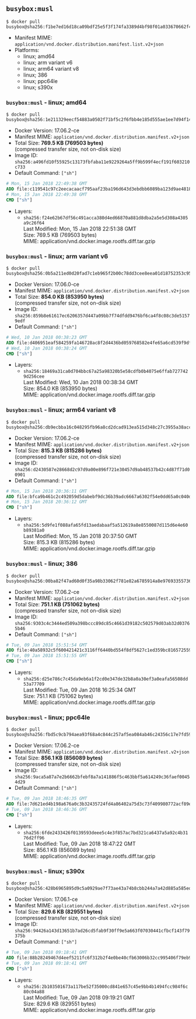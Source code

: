 ## `busybox:musl`

```console
$ docker pull busybox@sha256:f1be7ed16d18ca09bdf25e5f3f174fa3389d4bf98f01a033670662f4f258db11
```

-	Manifest MIME: `application/vnd.docker.distribution.manifest.list.v2+json`
-	Platforms:
	-	linux; amd64
	-	linux; arm variant v6
	-	linux; arm64 variant v8
	-	linux; 386
	-	linux; ppc64le
	-	linux; s390x

### `busybox:musl` - linux; amd64

```console
$ docker pull busybox@sha256:1e211329eecf54883a0502f71bf5c2f6fbb4e185d555ae1ee7d94f144ceeb2eb
```

-	Docker Version: 17.06.2-ce
-	Manifest MIME: `application/vnd.docker.distribution.manifest.v2+json`
-	Total Size: **769.5 KB (769503 bytes)**  
	(compressed transfer size, not on-disk size)
-	Image ID: `sha256:a496fd10f55925c13173fbfaba11e9229264a5ff9b599f4ecf191f603210c733`
-	Default Command: `["sh"]`

```dockerfile
# Mon, 15 Jan 2018 22:49:38 GMT
ADD file:c119541c97c2eecacaacf795aaf23ba196d643d3ebdbb6089ba123d9ae4818d4 in / 
# Mon, 15 Jan 2018 22:49:38 GMT
CMD ["sh"]
```

-	Layers:
	-	`sha256:f24e62b67df56c491acca380d4ed66870a881d8dba2a5e5d308a4305a9c26f64`  
		Last Modified: Mon, 15 Jan 2018 22:51:38 GMT  
		Size: 769.5 KB (769503 bytes)  
		MIME: application/vnd.docker.image.rootfs.diff.tar.gzip

### `busybox:musl` - linux; arm variant v6

```console
$ docker pull busybox@sha256:0b5a211ed0d20fad7c1eb965f2b00c78dd3cee8eea01d18752353c954580cec1
```

-	Docker Version: 17.06.0-ce
-	Manifest MIME: `application/vnd.docker.distribution.manifest.v2+json`
-	Total Size: **854.0 KB (853950 bytes)**  
	(compressed transfer size, not on-disk size)
-	Image ID: `sha256:859b8e61617ec6206357d447a09bb7f74dfdd9476bf6ca4f8c08c3de51579edf`
-	Default Command: `["sh"]`

```dockerfile
# Wed, 10 Jan 2018 00:38:23 GMT
ADD file:d406951eaf584259fa146728ac8f2d4436bd059768582e4fe65a6cd539f9df69 in / 
# Wed, 10 Jan 2018 00:38:24 GMT
CMD ["sh"]
```

-	Layers:
	-	`sha256:18469a31ca0d704bbc67a25a98320b5e58cdfb0b4075e6ffab7277429d256cee`  
		Last Modified: Wed, 10 Jan 2018 00:38:34 GMT  
		Size: 854.0 KB (853950 bytes)  
		MIME: application/vnd.docker.image.rootfs.diff.tar.gzip

### `busybox:musl` - linux; arm64 variant v8

```console
$ docker pull busybox@sha256:db9ecbba16c048295fb96a8cd2dcad913ea515d348c27c3955a38acc5f98db60
```

-	Docker Version: 17.06.2-ce
-	Manifest MIME: `application/vnd.docker.distribution.manifest.v2+json`
-	Total Size: **815.3 KB (815286 bytes)**  
	(compressed transfer size, not on-disk size)
-	Image ID: `sha256:d2430587e28668d2c97d9a00e896f721e30457d9ab48537b42c4d87f71d00901`
-	Default Command: `["sh"]`

```dockerfile
# Mon, 15 Jan 2018 20:36:11 GMT
ADD file:bfca9b461c2c492059d5dabebf9dc36b39adc6667a6302f54e0dd65a0c040d07 in / 
# Mon, 15 Jan 2018 20:36:12 GMT
CMD ["sh"]
```

-	Layers:
	-	`sha256:5d9fe1f088afa65fd13aedabaaf5a512619a8e8550087d115d6e4e60b89381a0`  
		Last Modified: Mon, 15 Jan 2018 20:37:50 GMT  
		Size: 815.3 KB (815286 bytes)  
		MIME: application/vnd.docker.image.rootfs.diff.tar.gzip

### `busybox:musl` - linux; 386

```console
$ docker pull busybox@sha256:00ba82f47ad60d0f35a98b33062f781e82a6785914a8e976933557369ce44853
```

-	Docker Version: 17.06.2-ce
-	Manifest MIME: `application/vnd.docker.distribution.manifest.v2+json`
-	Total Size: **751.1 KB (751062 bytes)**  
	(compressed transfer size, not on-disk size)
-	Image ID: `sha256:9303c4c3444ed509a398bccc89dc85c4661d39182c502579d03ab32d03765b46`
-	Default Command: `["sh"]`

```dockerfile
# Tue, 09 Jan 2018 15:51:54 GMT
ADD file:40a58932c5f600421421c3116ff6440bd554f8df5627c1ed359bc81657255924 in / 
# Tue, 09 Jan 2018 15:51:55 GMT
CMD ["sh"]
```

-	Layers:
	-	`sha256:d25e786c7c45da9eb6a1f2cd0e347de32b8a0a30ef3a0eafa56508dd53a77709`  
		Last Modified: Tue, 09 Jan 2018 16:25:34 GMT  
		Size: 751.1 KB (751062 bytes)  
		MIME: application/vnd.docker.image.rootfs.diff.tar.gzip

### `busybox:musl` - linux; ppc64le

```console
$ docker pull busybox@sha256:fbd5c9cb794aea93f68a4c844c257af5ea084ab46c24356c17e7fd596215f6d7
```

-	Docker Version: 17.06.2-ce
-	Manifest MIME: `application/vnd.docker.distribution.manifest.v2+json`
-	Total Size: **856.1 KB (856089 bytes)**  
	(compressed transfer size, not on-disk size)
-	Image ID: `sha256:9aca5a87a7e2b6662bfebf8a7a141886f5c463bbf5a614249c36faef00454d29`
-	Default Command: `["sh"]`

```dockerfile
# Tue, 09 Jan 2018 18:46:35 GMT
ADD file:7d621ed4b198a676a0c3b32435724fd4a86402a75d3c73f409980772acf89eb2 in / 
# Tue, 09 Jan 2018 18:46:36 GMT
CMD ["sh"]
```

-	Layers:
	-	`sha256:6fde2433426f0139593deee5c4e3f857ac7bd321ca6437a5a92c4b3176d2ff96`  
		Last Modified: Tue, 09 Jan 2018 18:47:22 GMT  
		Size: 856.1 KB (856089 bytes)  
		MIME: application/vnd.docker.image.rootfs.diff.tar.gzip

### `busybox:musl` - linux; s390x

```console
$ docker pull busybox@sha256:428b6965895d9c5a0929ae7f73ae43a74b8cbb244a7a42d885a585ed346db378
```

-	Docker Version: 17.06.1-ce
-	Manifest MIME: `application/vnd.docker.distribution.manifest.v2+json`
-	Total Size: **829.6 KB (829551 bytes)**  
	(compressed transfer size, not on-disk size)
-	Image ID: `sha256:94426a143d13651b7ad26cd5fab9f30ff9e5a663f07030441cfbcf143f79375b`
-	Default Command: `["sh"]`

```dockerfile
# Tue, 09 Jan 2018 09:18:41 GMT
ADD file:88b28249467d4eef5211fc6f312b2f4e0be40cfb63006b32cc995406f79eb956 in / 
# Tue, 09 Jan 2018 09:18:41 GMT
CMD ["sh"]
```

-	Layers:
	-	`sha256:2b103501673a117be52f35000cd841e657c45e9bb4b1494fcc984f6c80c04a88`  
		Last Modified: Tue, 09 Jan 2018 09:19:21 GMT  
		Size: 829.6 KB (829551 bytes)  
		MIME: application/vnd.docker.image.rootfs.diff.tar.gzip
